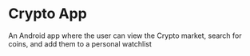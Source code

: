 # Crypto App
An Android app where the user can view the Crypto market, search for coins, and add them to a personal watchlist
